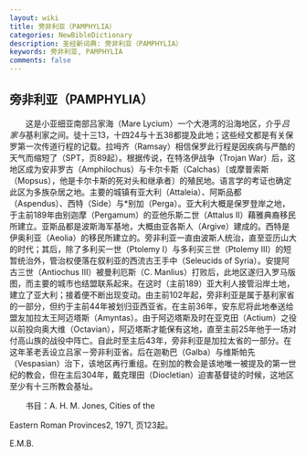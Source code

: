 ```yaml
---
layout: wiki
title: 旁非利亚（PAMPHYLIA）
categories: NewBibleDictionary
description: 圣经新词典: 旁非利亚（PAMPHYLIA）
keywords: 旁非利亚, PAMPHYLIA
comments: false
---
```


## 旁非利亚（PAMPHYLIA）

　　这是小亚细亚南部吕家海（Mare Lycium）一个大港湾的沿海地区，介乎*吕家与*基利家之间。徒十三13，十四24与十五38都提及此地；这些经文都是有关保罗第一次传道行程的记载。拉呣齐（Ramsay）相信保罗此行程是因疾病与严酷的天气而缩短了（SPT，页89起）。根据传说，在特洛伊战争（Trojan War）后，这地区成为安非罗古（Amphilochus）与卡尔卡斯（Calchas）〔或摩普索斯（Mopsus），他是卡尔卡斯的死对头和继承者〕的殖民地。语言学的考证也确定此区为多族杂居之地。主要的城镇有亚大利（Attaleia）、阿斯品都（Aspendus）、西特（Side）与*别加（Perga）。亚大利大概是保罗登岸之地，于主前189年由别迦摩（Pergamum）的亚他乐斯二世（Attalus II）藉雅典裔移民所建立。亚斯品都是波斯海军基地，大概由亚各斯人（Argive）建成的。西特是伊奥利亚（Aeolia）的移民所建立的。旁非利亚一直由波斯人统治，直至亚历山大的时代；其后，除了多利买一世（Ptolemy I）与多利买三世（Ptolemy III）的短暂统治外，管治权便落在叙利亚的西流古王手中（Seleucids of Syria）。安提阿古三世（Antiochus III）被曼利厄斯（C. Manlius）打败后，此地区遂归入罗马版图，而主要的城市也结盟联系起来。在这时（主前189）亚大利人接管沿岸土地，建立了亚大利；接着便不断出现变动。由主前102年起，旁非利亚是属于基利家省的一部分，但约于主前44年被划归亚西亚省。在主前36年，安东尼将此地奉送给盟友加拉太王阿迈塔斯（Amyntas）。由于阿迈塔斯及时在亚克田（Actium）之役以前投向奥大维（Octavian），阿迈塔斯才能保有这地，直至主前25年他于一场对付高山族的战役中阵亡。自此时至主后43年，旁非利亚是加拉太省的一部分。在这年革老丢设立吕家－旁非利亚省。后在迦勒巴（Galba）与维斯帕先（Vespasian）治下，该地区再行重组。在别加的教会是该地唯一被提及的第一世纪的教会，但在主后304年，戴克理田（Diocletian）迫害基督徒的时候，这地区至少有十三所教会基址。

　　书目：A. H. M. Jones, Cities of the

Eastern Roman Provinces2, 1971, 页123起。

E.M.B.








